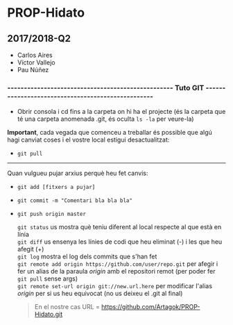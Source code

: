 # PROP-Hidato
## 2017/2018-Q2
* Carlos Aires
* Víctor Vallejo
* Pau Núñez

### **-------------------------------------------------- Tuto GIT --------------------------------------------------**

* Obrir consola i cd fins a la carpeta on hi ha el projecte (és la carpeta que té una carpeta anomenada .git, és oculta `ls -la` per veure-la)

**Important**, cada vegada que comenceu a treballar és possible que algú hagi canviat coses i el vostre local estigui desactualitzat:
* `git pull`
___
Quan vulgueu pujar arxius perquè heu fet canvis:
* `git add [fitxers a pujar]`
* `git commit -m "Comentari bla bla bla"`
* `git push origin master`

     `git status` us mostra què teniu diferent al local respecte al que està en línia  
     `git diff` us ensenya les línies de codi que heu eliminat (-) i les que heu afegit (+)  
     `git log` mostra el log dels commits que s'han fet  
     `git remote add origin https://github.com/user/repo.git` per afegir i fer un alias de la paraula *origin* amb el repositori remot (per poder fer `git pull` sense args)  
     `git remote set-url origin git://new.url.here` per modificar l'alias *origin* per si us heu equivocat (no us deixeu el .git al final)
    > En el nostre cas URL = https://github.com/Artagok/PROP-Hidato.git
